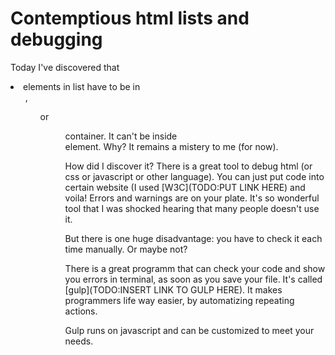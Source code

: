 Contemptious html lists and debugging
======================================

Today I've discovered that <li> elements in list have to be in <ul>, <ol> or <menu> container. It can't be inside <div> element. Why? It remains a mistery to me (for now).

How did I discover it? There is a great tool to debug html (or css or javascript or other language). You can just put code into certain website (I used [W3C](TODO:PUT LINK HERE) and voila! Errors and warnings are on your plate. It's so wonderful tool that I was shocked hearing that many people doesn't use it.

But there is one huge disadvantage: you have to check it each time manually. Or maybe not?

There is a great programm that can check your code and show you errors in terminal, as soon as you save your file. It's called [gulp](TODO:INSERT LINK TO GULP HERE). It makes programmers life way easier, by automatizing repeating actions.

Gulp runs on javascript and can be customized to meet your needs.
